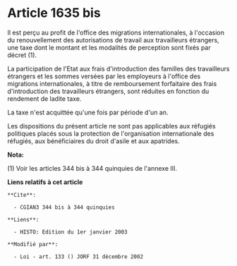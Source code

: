# Article 1635 bis

Il est perçu au profit de l'office des migrations internationales, à l'occasion du renouvellement des autorisations de
travail aux travailleurs étrangers, une taxe dont le montant et les modalités de perception sont fixés par décret (1).

La participation de l'Etat aux frais d'introduction des familles des travailleurs étrangers et les sommes versées par les
employeurs à l'office des migrations internationales, à titre de remboursement forfaitaire des frais d'introduction des
travailleurs étrangers, sont réduites en fonction du rendement de ladite taxe.

La taxe n'est acquittée qu'une fois par période d'un an.

Les dispositions du présent article ne sont pas applicables aux réfugiés politiques placés sous la protection de
l'organisation internationale des réfugiés, aux bénéficiaires du droit d'asile et aux apatrides.

**Nota:**

(1) Voir les articles 344 bis à 344 quinquies de l'annexe III.

**Liens relatifs à cet article**

	**Cite**:

	  - CGIAN3 344 bis à 344 quinquies

	**Liens**:

	  - HISTO: Edition du 1er janvier 2003

	**Modifié par**:

	  - Loi - art. 133 () JORF 31 décembre 2002
